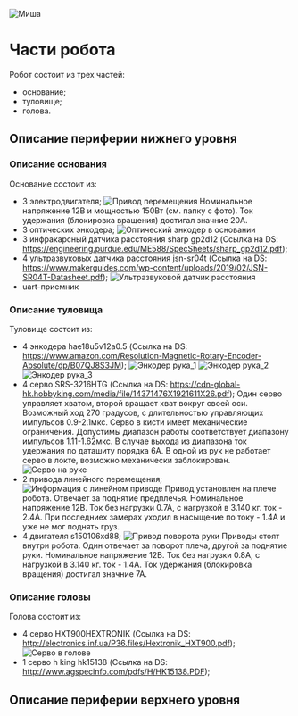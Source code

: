 ![Миша](https://user-images.githubusercontent.com/71280717/131245913-9ea56fb0-4a8a-46c7-98de-e666c1b67c77.jpg)

# Части робота
Робот состоит из трех частей: 
- основание; 
- туловище;
- голова.

## Описание периферии нижнего уровня

### Описание основания
Основание состоит из:
- 3 электродвигателя;
![Привод перемещения](https://user-images.githubusercontent.com/71280717/131245807-e8c2e9f4-5ca9-4eab-b8fb-fc935f1da8dc.jpg)
 Номинальное напряжение 12В и мощностью 150Вт (см. папку с фото). Ток удержания (блокировка вращения) достигал значние 20А.
- 3 оптических энкодера;
![Оптический энкодер в основании](https://user-images.githubusercontent.com/71280717/131245813-b2c8beb8-1e13-4ec7-bda7-ed373201df05.jpg)
- 3 инфракарсный датчика расстояния sharp gp2d12 (Ссылка на DS: https://engineering.purdue.edu/ME588/SpecSheets/sharp_gp2d12.pdf);
- 4 ультразвуковых датчика расстояния jsn-sr04t (Ссылка на DS: https://www.makerguides.com/wp-content/uploads/2019/02/JSN-SR04T-Datasheet.pdf);
![Ультразвуковой датчик расстояния](https://user-images.githubusercontent.com/71280717/131245821-e8068733-2c04-4d4f-84f9-6ea8d8f0c0b4.jpg)
- uart-приемник 

### Описание туловища 
Туловище состоит из:
- 4 энкодера hae18u5v12a0.5 (Ссылка на DS: https://www.amazon.com/Resolution-Magnetic-Rotary-Encoder-Absolute/dp/B07QJ8S3JM);
![Энкодер рука_1](https://user-images.githubusercontent.com/71280717/131245833-8ec636f3-cefd-4379-bfe2-4843b3eae29e.jpg)
![Энкодер рука_2](https://user-images.githubusercontent.com/71280717/131245836-dae78758-9d40-49c6-839e-9146c7fc71fe.jpg)
![Энкодер рука_3](https://user-images.githubusercontent.com/71280717/131245838-925cd453-19c4-48ed-a841-45689b045c8b.jpg)
- 4 серво SRS-3216HTG (Ссылка на DS: https://cdn-global-hk.hobbyking.com/media/file/14371476X1921611X26.pdf);
Один серво управляет хватом, второй вращает хват вокруг своей оси. Возможный ход 270 градусов, с длительностью управляющих импульсов 0.9-2.1мкс. Серво в кисти имеет механические ограничения. 
Допустимы диапазон работы соответствует диапазону импульсов 1.11-1.62мкс. В случае выхода из диапазона ток удержания по даташиту порядка 6А. В одной из рук не работает серво в локте, возможно механически заблокирован.
![Серво на руке](https://user-images.githubusercontent.com/71280717/131245848-d31677d6-d783-4816-9ee8-3eb3f930a13b.jpg)
- 2 привода линейного перемещения;
![Информация о линейном приводе](https://user-images.githubusercontent.com/71280717/131245856-8765777b-7cff-4de1-9ca2-f07e3282e1cf.jpg)
 Привод установлен на плече робота. Отвечает за поднятие предплечья. Номинальное напряжение 12В. Ток без нагрузки 0.7А, с нагрузкой в 3.140 кг. ток - 2.4А. При последниех замерах уходил в насыщение по току - 1.4А и уже не мог поднять груз.
- 4 двигателя s150106xd88;
![Привод поворота руки](https://user-images.githubusercontent.com/71280717/131245896-239aa275-e2e6-4971-ad6c-ddb0c4fad8fd.jpg)
 Приводы стоят внутри робота. Один отвечает за поворот плеча, другой за поднятие руки. Номинальное напряжение 12В. Ток без нагрузки 0.8А, с нагрузкой в 3.140 кг. ток - 1.4А. Ток удержания (блокировка вращения) достигал значние 7А.


### Описание головы 
Голова состоит из:
- 4 серво HXT900HEXTRONIK (Ссылка на DS: http://electronics.inf.ua/P36.files/Hextronik_HXT900.pdf);
![Серво в голове](https://user-images.githubusercontent.com/71280717/131245904-008c2163-b645-43f6-9ab1-ed5473fc7c2d.jpg)
- 1 серво h king hk15138 (Ссылка на DS: http://www.agspecinfo.com/pdfs/H/HK15138.PDF);

## Описание периферии верхнего уровня
